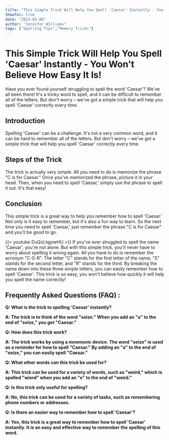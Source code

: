 ```yaml
---
title: "This Simple Trick Will Help You Spell 'Caesar' Instantly - You Won't Believe How Easy It Is!"
ShowToc: true 
date: "2023-03-08"
author: "Jennifer Williams" 
tags: ["Spelling Tips","Memory Tricks"]
---
```

# This Simple Trick Will Help You Spell 'Caesar' Instantly - You Won't Believe How Easy It Is!
Have you ever found yourself struggling to spell the word 'Caesar'? We've all been there! It's a tricky word to spell, and it can be difficult to remember all of the letters. But don't worry – we've got a simple trick that will help you spell 'Caesar' correctly every time.

## Introduction
Spelling 'Caesar' can be a challenge. It's not a very common word, and it can be hard to remember all of the letters. But don't worry – we've got a simple trick that will help you spell 'Caesar' correctly every time.

## Steps of the Trick
The trick is actually very simple. All you need to do is memorize the phrase "C is for Caesar." Once you've memorized the phrase, picture it in your head. Then, when you need to spell 'Caesar,' simply use the phrase to spell it out. It's that easy!

## Conclusion
This simple trick is a great way to help you remember how to spell 'Caesar.' Not only is it easy to remember, but it's also a fun way to learn. So the next time you need to spell 'Caesar,' just remember the phrase "C is for Caesar" and you'll be good to go.

{{< youtube DuQzLkgowHU >}} 
If you've ever struggled to spell the name 'Caesar', you're not alone. But with this simple trick, you'll never have to worry about spelling it wrong again. All you have to do is remember the acronym "C-S-R". The letter "C" stands for the first letter of the name, "S" stands for the second letter, and "R" stands for the third. By breaking the name down into these three simple letters, you can easily remember how to spell 'Caesar'. This trick is so easy, you won't believe how quickly it will help you spell the name correctly!

## Frequently Asked Questions (FAQ) :
**Q: What is the trick to spelling 'Caesar' instantly?**

**A: The trick is to think of the word "seize." When you add an "a" to the end of "seize," you get "Caesar."**

**Q: How does this trick work?**

**A: The trick works by using a mnemonic device. The word "seize" is used as a reminder for how to spell "Caesar." By adding an "a" to the end of "seize," you can easily spell "Caesar."**

**Q: What other words can this trick be used for?**

**A: This trick can be used for a variety of words, such as "weird," which is spelled "wierd" when you add an "e" to the end of "weird."**

**Q: Is this trick only useful for spelling?**

**A: No, this trick can be used for a variety of tasks, such as remembering phone numbers or addresses.**

**Q: Is there an easier way to remember how to spell 'Caesar'?**

**A: Yes, this trick is a great way to remember how to spell 'Caesar' instantly. It is an easy and effective way to remember the spelling of this word.**





